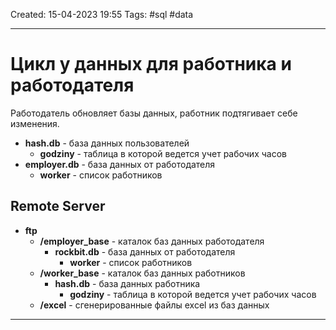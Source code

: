 Created: 15-04-2023 19:55
Tags: #sql #data
___
# Цикл у данных для работника и работодателя

Работодатель обновляет базы данных, работник подтягивает себе изменения.

- **hash.db** - база данных пользователей
	- **godziny** - таблица в которой ведется учет рабочих часов
- **employer.db** - база данных от работодателя
	- **worker** - список работников

## Remote Server

- **ftp**
	- **/employer_base** - каталок баз данных работодателя
		- **rockbit.db** - база данных от работодателя
			- **worker** - список работников
	- **/worker_base** - каталок баз данных работников
		- **hash.db** - база данных работника
			- **godziny** - таблица в которой ведется учет рабочих часов
	- **/excel** - сгенерированные файлы excel из баз данных

___